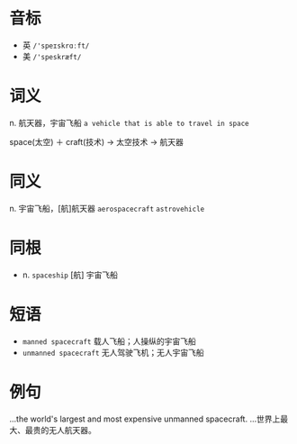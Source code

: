 # 音标

- 英 `/'speɪskrɑːft/`
- 美 `/'speskræft/`

# 词义

n. 航天器，宇宙飞船
`a vehicle that is able to travel in space`



space(太空) ＋ craft(技术) → 太空技术 → 航天器

# 同义

n. 宇宙飞船，[航]航天器
`aerospacecraft` `astrovehicle`

# 同根

- n. `spaceship` [航] 宇宙飞船

# 短语

- `manned spacecraft` 载人飞船；人操纵的宇宙飞船
- `unmanned spacecraft` 无人驾驶飞机；无人宇宙飞船

# 例句

...the world's largest and most expensive unmanned spacecraft.
…世界上最大、最贵的无人航天器。


